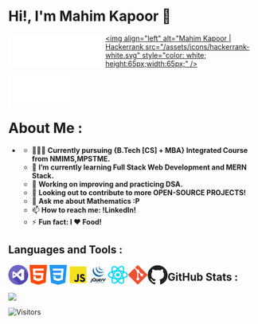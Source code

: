 # Hi!, I'm Mahim Kapoor 👋

[<img align="left" alt="Mahim Kapoor | Github" src="/assets/icons/github-white.svg" style="color: white; height:65px;width:65px;" />](https://github.com/mahimk9)

[<img align="left" alt="Mahim Kapoor | Linkedin" src="/assets/icons/linkedin-white.svg" style="color: white; height:65px;width:65px;" />](https://www.linkedin.com/in/mahimk9/)

[<img align="left" alt="Mahim Kapoor | Codechef" src="/assets/icons/codechef-white.svg" style="color: white; height:65px;width:65px;" />](https://www.codechef.com/users/mahimk9)

[<img align="left" alt="Mahim Kapoor | Hackerrank src="/assets/icons/hackerrank-white.svg" style="color: white; height:65px;width:65px;" />](https://www.hackerrank.com/mahimk9)

[<img align="left" alt="Mahim Kapoor | GeeksForGeeks" src="/assets/icons/geeksforgeeks-white.svg" style="color: white; height:65px;width:65px;" />](https://auth.geeksforgeeks.org/user/mahimkapoor86/profile)

[<img align="left" alt="Mahim Kapoor | Leetcode" src="/assets/icons/leetcode-white.svg" style="color: white; height:65px;width:65px;" />](https://leetcode.com/mahimk9/)

<br/>
<br/>
<br/>

# About Me :

- - 👨🏻‍🎓 **Currently pursuing {B.Tech [CS] + MBA} Integrated Course from NMIMS,MPSTME.**
  - 🌱 **I’m currently learning Full Stack Web Development and MERN Stack.**
  - 🔭 **Working on improving and practicing DSA.**
  - 👯 **Looking out to contribute to more OPEN-SOURCE PROJECTS!**
  - 💬 **Ask me about Mathematics :P**
  - 📫 **How to reach me: !LinkedIn!**
  - ⚡ **Fun fact: I ❤️ Food!**

## Languages and Tools :

<img align="left" alt="Visual Studio Code" width="40" src="/assets/tools/visual-studio.png" />
<img align="left" alt="HTML5" width="40" src="/assets/tools/html-5.png" />
<img align="left" alt="CSS3" width="40" src="/assets/tools/css-3.png" />
<img align="left" alt="Javascript" width="40" src="/assets/tools/javascript.png" />
<img align="left" alt="Jquery" width="40" src="/assets/tools/jquery.png" />
<img align="left" alt="React" width="40" src="/assets/tools/react.png" />
<img align="left" alt="Git" width="40" src="/assets/tools/git.png" />
<img align="left" alt="GitHub" width="40" src="/assets/tools/github.png" />

## GitHub Stats :

<img align="center" width="500" src="https://github-readme-stats.vercel.app/api?username=mahimk9&show_icons=true&theme=github_dark" />

![Visitors](https://api.visitorbadge.io/api/visitors?path=https%3A%2F%2Fgithub.com%2Fmahimk9&label=VISITORS&countColor=%2337d67a)
